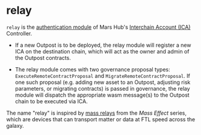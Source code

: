 # relay

`relay` is the [authentication module](https://ibc.cosmos.network/main/apps/interchain-accounts/auth-modules.html) of Mars Hub's [Interchain Account (ICA)](https://github.com/cosmos/ibc/blob/main/spec/app/ics-027-interchain-accounts/README.md) Controller.

- If a new Outpost is to be deployed, the relay module will register a new ICA on the destination chain, which will act as the owner and admin of the Outpost contracts.

- The relay module comes with two governance proposal types: `ExecuteRemoteContractProposal` and `MigrateRemoteContractProposal`. If one such proposal (e.g. adding new asset to an Outpost, adjusting risk parameters, or migrating contracts) is passed in governance, the relay module will dispatch the appropriate wasm message(s) to the Outpost chain to be executed via ICA.

The name "relay" is inspired by [mass relays](https://masseffect.fandom.com/wiki/Mass_Relay) from the _Mass Effect_ series, which are devices that can transport matter or data at FTL speed across the galaxy.
